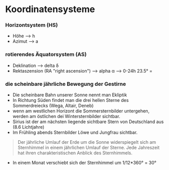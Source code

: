 # Koordinatensysteme

### Horizontsystem (HS)

* Höhe --> h
* Azimut --> a


### rotierendes Äquatorsystem (AS)

* Deklination --> delta &#948;
* Rektaszension (RA "right ascension") --> alpha &#945; --> 0-24h
23.5° = 


### die scheinbare jährliche Bewegung der Gestirne

* Die scheinbare Bahn unserer Sonne nennt man Ekliptik
* In Richtung Süden findet man die drei hellen Sterne des Sommerdreiecks (Wega, Altair, Deneb)
* wenn am westlichen Horizont die Sommersternbilder untergehen, werden am östlichen dei Wintersternbilder sichtbar.
* Sirius ist der am nächsten liegende sichtbare Stern von Deutschland aus (8.6 Lichtjahre)
* Im Frühling abends Sternbilder Löwe und Jungfrau sichtbar.

> Der jährliche Umlauf der Erde um die Sonne widerspiegelt sich am Sternhimmel in einem jährlichen Umlauf der Sterne.
> Jede Jahreszeit hat ihren charakteristischen Anblick des Sternhimmels.

* In einem Monat verschiebt sich der Sternhimmel um 1/12*360° = 30°

